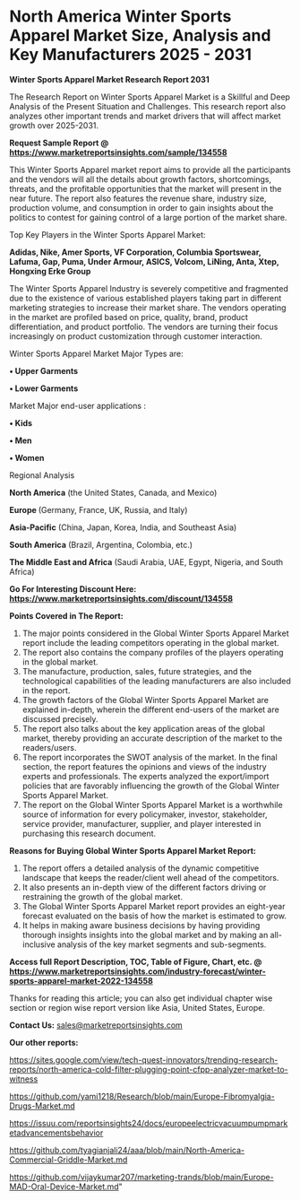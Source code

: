  # North America Winter Sports Apparel Market Size, Analysis and Key Manufacturers 2025 - 2031

<strong>Winter Sports Apparel Market Research Report 2031</strong>

The Research Report on Winter Sports Apparel Market is a Skillful and Deep Analysis of the Present Situation and Challenges. This research report also analyzes other important trends and market drivers that will affect market growth over 2025-2031.

<strong>Request Sample Report @ <a href=https://www.marketreportsinsights.com/sample/134558>https://www.marketreportsinsights.com/sample/134558</a></strong>

This Winter Sports Apparel market report aims to provide all the participants and the vendors will all the details about growth factors, shortcomings, threats, and the profitable opportunities that the market will present in the near future. The report also features the revenue share, industry size, production volume, and consumption in order to gain insights about the politics to contest for gaining control of a large portion of the market share.

Top Key Players in the Winter Sports Apparel Market:

<strong>Adidas, Nike, Amer Sports, VF Corporation, Columbia Sportswear, Lafuma, Gap, Puma, Under Armour, ASICS, Volcom, LiNing, Anta, Xtep, Hongxing Erke Group</strong>

The Winter Sports Apparel Industry is severely competitive and fragmented due to the existence of various established players taking part in different marketing strategies to increase their market share. The vendors operating in the market are profiled based on price, quality, brand, product differentiation, and product portfolio. The vendors are turning their focus increasingly on product customization through customer interaction.

Winter Sports Apparel Market Major Types are:

<strong>• Upper Garments

• Lower Garments</strong>

Market Major end-user applications :

<strong>• Kids

• Men

• Women</strong>

Regional Analysis

</u><strong><b>North America</b></strong> (the United States, Canada, and Mexico)

<strong><b>Europe </b></strong>(Germany, France, UK, Russia, and Italy)

<strong><b>Asia-Pacific</b></strong> (China, Japan, Korea, India, and Southeast Asia)

<strong><b>South America</b></strong> (Brazil, Argentina, Colombia, etc.)

<strong><b>The Middle East and Africa</b></strong> (Saudi Arabia, UAE, Egypt, Nigeria, and South Africa)

<strong>Go For Interesting Discount Here: <a href=https://www.marketreportsinsights.com/discount/134558>https://www.marketreportsinsights.com/discount/134558</a></strong>

<strong>Points Covered in The Report:</strong>
<ol>
  <li>The major points considered in the Global Winter Sports Apparel Market report include the leading competitors operating in the global market.</li>
  <li>The report also contains the company profiles of the players operating in the global market.</li>
  <li>The manufacture, production, sales, future strategies, and the technological capabilities of the leading manufacturers are also included in the report.</li>
  <li>The growth factors of the Global Winter Sports Apparel Market are explained in-depth, wherein the different end-users of the market are discussed precisely.</li>
  <li>The report also talks about the key application areas of the global market, thereby providing an accurate description of the market to the readers/users.</li>
  <li>The report incorporates the SWOT analysis of the market. In the final section, the report features the opinions and views of the industry experts and professionals. The experts analyzed the export/import policies that are favorably influencing the growth of the Global Winter Sports Apparel Market.</li>
  <li>The report on the Global Winter Sports Apparel Market is a worthwhile source of information for every policymaker, investor, stakeholder, service provider, manufacturer, supplier, and player interested in purchasing this research document.</li>
</ol>
<strong>Reasons for Buying Global Winter Sports Apparel Market Report:</strong>

<ol>
  <li>The report offers a detailed analysis of the dynamic competitive landscape that keeps the reader/client well ahead of the competitors.</li>
  <li>It also presents an in-depth view of the different factors driving or restraining the growth of the global market.</li>
  <li>The Global Winter Sports Apparel Market report provides an eight-year forecast evaluated on the basis of how the market is estimated to grow.</li>
  <li>It helps in making aware business decisions by having providing thorough insights insights into the global market and by making an all-inclusive analysis of the key market segments and sub-segments.</li>
</ol>
<strong>Access full Report Description, TOC, Table of Figure, Chart, etc. @ <a href=https://www.marketreportsinsights.com/industry-forecast/winter-sports-apparel-market-2022-134558>https://www.marketreportsinsights.com/industry-forecast/winter-sports-apparel-market-2022-134558</a></strong>


Thanks for reading this article; you can also get individual chapter wise section or region wise report version like Asia, United States, Europe.

<strong>Contact Us:</strong>
sales@marketreportsinsights.com

<strong>Our other reports:</strong>

<a href=https://sites.google.com/view/tech-quest-innovators/trending-research-reports/north-america-cold-filter-plugging-point-cfpp-analyzer-market-to-witness>https://sites.google.com/view/tech-quest-innovators/trending-research-reports/north-america-cold-filter-plugging-point-cfpp-analyzer-market-to-witness</a>

<a href=https://github.com/yami1218/Research/blob/main/Europe-Fibromyalgia-Drugs-Market.md>https://github.com/yami1218/Research/blob/main/Europe-Fibromyalgia-Drugs-Market.md</a>

<a href=https://issuu.com/reportsinsights24/docs/europeelectricvacuumpumpmarketadvancementsbehavior>https://issuu.com/reportsinsights24/docs/europeelectricvacuumpumpmarketadvancementsbehavior</a>

<a href=https://github.com/tyagianjali24/aaa/blob/main/North-America-Commercial-Griddle-Market.md>https://github.com/tyagianjali24/aaa/blob/main/North-America-Commercial-Griddle-Market.md</a>

<a href=https://github.com/vijaykumar207/marketing-trands/blob/main/Europe-MAD-Oral-Device-Market.md>https://github.com/vijaykumar207/marketing-trands/blob/main/Europe-MAD-Oral-Device-Market.md</a>"
